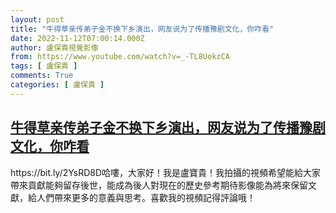 ```yaml
---
layout: post
title: "牛得草亲传弟子金不换下乡演出，网友说为了传播豫剧文化，你咋看"
date: 2022-11-12T07:00:14.000Z
author: 盧保貴視覺影像
from: https://www.youtube.com/watch?v=_-TL8UokzCA
tags: [ 盧保貴 ]
comments: True
categories: [ 盧保貴 ]
---
```

<!--1668236414000-->
[牛得草亲传弟子金不换下乡演出，网友说为了传播豫剧文化，你咋看](https://www.youtube.com/watch?v=_-TL8UokzCA)
------

<div>
https://bit.ly/2YsRD8D哈嘍，大家好！我是盧寶貴！我拍攝的視頻希望能給大家帶來貢獻能夠留存後世，能成為後人對現在的歷史參考期待影像能為將來保留文獻，給人們帶來更多的意義與思考。喜歡我的視頻記得評論哦！
</div>
